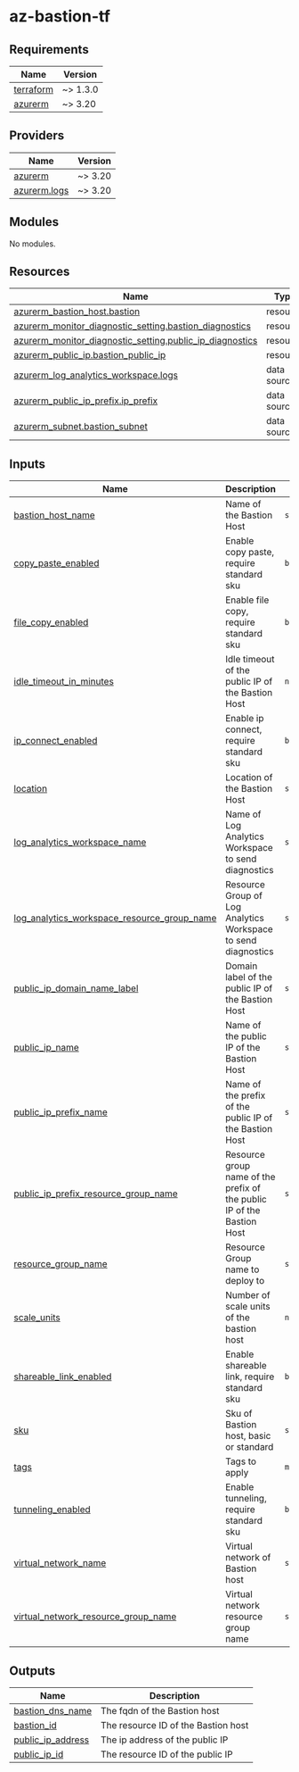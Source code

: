 # az-bastion-tf
<!-- BEGIN_TF_DOCS -->
## Requirements

| Name | Version |
|------|---------|
| <a name="requirement_terraform"></a> [terraform](#requirement\_terraform) | ~> 1.3.0 |
| <a name="requirement_azurerm"></a> [azurerm](#requirement\_azurerm) | ~> 3.20 |

## Providers

| Name | Version |
|------|---------|
| <a name="provider_azurerm"></a> [azurerm](#provider\_azurerm) | ~> 3.20 |
| <a name="provider_azurerm.logs"></a> [azurerm.logs](#provider\_azurerm.logs) | ~> 3.20 |

## Modules

No modules.

## Resources

| Name | Type |
|------|------|
| [azurerm_bastion_host.bastion](https://registry.terraform.io/providers/hashicorp/azurerm/latest/docs/resources/bastion_host) | resource |
| [azurerm_monitor_diagnostic_setting.bastion_diagnostics](https://registry.terraform.io/providers/hashicorp/azurerm/latest/docs/resources/monitor_diagnostic_setting) | resource |
| [azurerm_monitor_diagnostic_setting.public_ip_diagnostics](https://registry.terraform.io/providers/hashicorp/azurerm/latest/docs/resources/monitor_diagnostic_setting) | resource |
| [azurerm_public_ip.bastion_public_ip](https://registry.terraform.io/providers/hashicorp/azurerm/latest/docs/resources/public_ip) | resource |
| [azurerm_log_analytics_workspace.logs](https://registry.terraform.io/providers/hashicorp/azurerm/latest/docs/data-sources/log_analytics_workspace) | data source |
| [azurerm_public_ip_prefix.ip_prefix](https://registry.terraform.io/providers/hashicorp/azurerm/latest/docs/data-sources/public_ip_prefix) | data source |
| [azurerm_subnet.bastion_subnet](https://registry.terraform.io/providers/hashicorp/azurerm/latest/docs/data-sources/subnet) | data source |

## Inputs

| Name | Description | Type | Default | Required |
|------|-------------|------|---------|:--------:|
| <a name="input_bastion_host_name"></a> [bastion\_host\_name](#input\_bastion\_host\_name) | Name of the Bastion Host | `string` | n/a | yes |
| <a name="input_copy_paste_enabled"></a> [copy\_paste\_enabled](#input\_copy\_paste\_enabled) | Enable copy paste, require standard sku | `bool` | `null` | no |
| <a name="input_file_copy_enabled"></a> [file\_copy\_enabled](#input\_file\_copy\_enabled) | Enable file copy, require standard sku | `bool` | `null` | no |
| <a name="input_idle_timeout_in_minutes"></a> [idle\_timeout\_in\_minutes](#input\_idle\_timeout\_in\_minutes) | Idle timeout of the public IP of the Bastion Host | `number` | `4` | no |
| <a name="input_ip_connect_enabled"></a> [ip\_connect\_enabled](#input\_ip\_connect\_enabled) | Enable ip connect, require standard sku | `bool` | `null` | no |
| <a name="input_location"></a> [location](#input\_location) | Location of the Bastion Host | `string` | n/a | yes |
| <a name="input_log_analytics_workspace_name"></a> [log\_analytics\_workspace\_name](#input\_log\_analytics\_workspace\_name) | Name of Log Analytics Workspace to send diagnostics | `string` | n/a | yes |
| <a name="input_log_analytics_workspace_resource_group_name"></a> [log\_analytics\_workspace\_resource\_group\_name](#input\_log\_analytics\_workspace\_resource\_group\_name) | Resource Group of Log Analytics Workspace to send diagnostics | `string` | n/a | yes |
| <a name="input_public_ip_domain_name_label"></a> [public\_ip\_domain\_name\_label](#input\_public\_ip\_domain\_name\_label) | Domain label of the public IP of the Bastion Host | `string` | `null` | no |
| <a name="input_public_ip_name"></a> [public\_ip\_name](#input\_public\_ip\_name) | Name of the public IP of the Bastion Host | `string` | n/a | yes |
| <a name="input_public_ip_prefix_name"></a> [public\_ip\_prefix\_name](#input\_public\_ip\_prefix\_name) | Name of the prefix of the public IP of the Bastion Host | `string` | n/a | yes |
| <a name="input_public_ip_prefix_resource_group_name"></a> [public\_ip\_prefix\_resource\_group\_name](#input\_public\_ip\_prefix\_resource\_group\_name) | Resource group name of the prefix of the public IP of the Bastion Host | `string` | n/a | yes |
| <a name="input_resource_group_name"></a> [resource\_group\_name](#input\_resource\_group\_name) | Resource Group name to deploy to | `string` | n/a | yes |
| <a name="input_scale_units"></a> [scale\_units](#input\_scale\_units) | Number of scale units of the bastion host | `number` | `2` | no |
| <a name="input_shareable_link_enabled"></a> [shareable\_link\_enabled](#input\_shareable\_link\_enabled) | Enable shareable link, require standard sku | `bool` | `null` | no |
| <a name="input_sku"></a> [sku](#input\_sku) | Sku of Bastion host, basic or standard | `string` | `"Basic"` | no |
| <a name="input_tags"></a> [tags](#input\_tags) | Tags to apply | `map(string)` | n/a | yes |
| <a name="input_tunneling_enabled"></a> [tunneling\_enabled](#input\_tunneling\_enabled) | Enable tunneling, require standard sku | `bool` | `null` | no |
| <a name="input_virtual_network_name"></a> [virtual\_network\_name](#input\_virtual\_network\_name) | Virtual network of Bastion host | `string` | n/a | yes |
| <a name="input_virtual_network_resource_group_name"></a> [virtual\_network\_resource\_group\_name](#input\_virtual\_network\_resource\_group\_name) | Virtual network resource group name | `string` | n/a | yes |

## Outputs

| Name | Description |
|------|-------------|
| <a name="output_bastion_dns_name"></a> [bastion\_dns\_name](#output\_bastion\_dns\_name) | The fqdn of the Bastion host |
| <a name="output_bastion_id"></a> [bastion\_id](#output\_bastion\_id) | The resource ID of the Bastion host |
| <a name="output_public_ip_address"></a> [public\_ip\_address](#output\_public\_ip\_address) | The ip address of the public IP |
| <a name="output_public_ip_id"></a> [public\_ip\_id](#output\_public\_ip\_id) | The resource ID of the public IP |
<!-- END_TF_DOCS -->
